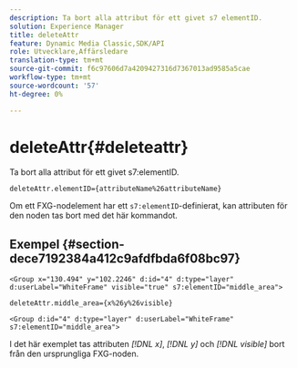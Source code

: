 ```yaml
---
description: Ta bort alla attribut för ett givet s7 elementID.
solution: Experience Manager
title: deleteAttr
feature: Dynamic Media Classic,SDK/API
role: Utvecklare,Affärsledare
translation-type: tm+mt
source-git-commit: f6c97606d7a4209427316d7367013ad9585a5cae
workflow-type: tm+mt
source-wordcount: '57'
ht-degree: 0%

---
```



# deleteAttr{#deleteattr}

Ta bort alla attribut för ett givet s7:elementID.

`deleteAttr.elementID={attributeName%26attributeName}`

Om ett FXG-nodelement har ett `s7:elementID`-definierat, kan attributen för den noden tas bort med det här kommandot.

## Exempel {#section-dece7192384a412c9afdfbda6f08bc97}

`<Group x="130.494" y="102.2246" d:id="4" d:type="layer" d:userLabel="WhiteFrame" visible="true" s7:elementID="middle_area">`

`deleteAttr.middle_area={x%26y%26visible}`

`<Group d:id="4" d:type="layer" d:userLabel="WhiteFrame" s7:elementID="middle_area">`

I det här exemplet tas attributen *[!DNL x]*, *[!DNL y]* och *[!DNL visible]* bort från den ursprungliga FXG-noden.

